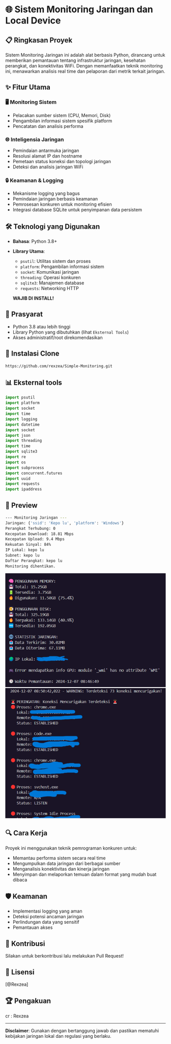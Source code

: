 # 🌐 Sistem Monitoring Jaringan dan Local Device

## 📋 Ringkasan Proyek

Sistem Monitoring Jaringan ini adalah alat berbasis Python, dirancang untuk memberikan pemantauan tentang infrastruktur jaringan, kesehatan perangkat, dan konektivitas WiFi. Dengan memanfaatkan teknik monitoring ini, menawarkan analisis real time dan pelaporan dari metrik terkait jaringan.

## ✨ Fitur Utama

### 🖥️ Monitoring Sistem
- Pelacakan sumber sistem (CPU, Memori, Disk)
- Pengambilan informasi sistem spesifik platform
- Pencatatan dan analisis performa

### 🌐 Inteligensia Jaringan
- Pemindaian antarmuka jaringan
- Resolusi alamat IP dan hostname
- Pemetaan status koneksi dan topologi jaringan
- Deteksi dan analisis jaringan WiFi

### 🔒 Keamanan & Logging
- Mekanisme logging yang bagus
- Pemindaian jaringan berbasis keamanan
- Pemrosesan konkuren untuk monitoring efisien
- Integrasi database SQLite untuk penyimpanan data persistem

## 🛠️ Teknologi yang Digunakan

- **Bahasa**: Python 3.8+
- **Library Utama**:
  - `psutil`: Utilitas sistem dan proses
  - `platform`: Pengambilan informasi sistem
  - `socket`: Komunikasi jaringan
  - `threading`: Operasi konkuren
  - `sqlite3`: Manajemen database
  - `requests`: Networking HTTP
 
   **WAJIB DI INSTALL!**

## 🚀 Prasyarat

- Python 3.8 atau lebih tinggi
- Library Python yang dibutuhkan (lihat `Eksternal Tools`)
- Akses administratif/root direkomendasikan

## 🔧 Instalasi Clone

```bash
https://github.com/rexzea/Simple-Monitoring.git
```


## 📊 Eksternal tools

```python
import psutil
import platform
import socket
import time
import logging
import datetime
import socket
import json
import threading
import time
import sqlite3
import re
import os
import subprocess
import concurrent.futures
import uuid
import requests
import ipaddress

```

## 🔧 Preview
```bash
--- Monitoring Jaringan ---
Jaringan: {'ssid': 'Kepo lu', 'platform': 'Windows'}
Perangkat Terhubung: 0
Kecepatan Download: 18.81 Mbps
Kecepatan Upload: 9.4 Mbps
Kekuatan Sinyal: 84%
IP Lokal: kepo lu
Subnet: kepo lu
Daftar Perangkat: kepo lu
Monitoring dihentikan.
```
![m1](assets/m1.png)
![m2](assets/m2.png)


## 🔍 Cara Kerja

Proyek ini menggunakan teknik pemrograman konkuren untuk:
- Memantau performa sistem secara real time
- Mengumpulkan data jaringan dari berbagai sumber
- Menganalisis konektivitas dan kinerja jaringan
- Menyimpan dan melaporkan temuan dalam format yang mudah buat dibaca

## 🛡️ Keamanan

- Implementasi logging yang aman
- Deteksi potensi ancaman jaringan
- Perlindungan data yang sensitif
- Pemantauan akses

## 🤝 Kontribusi

Silakan untuk berkontribusi lalu melakukan Pull Request! 

## 📄 Lisensi

[@Rexzea]

## 🏆 Pengakuan
cr : Rexzea

---

**Disclaimer**: Gunakan dengan bertanggung jawab dan pastikan mematuhi kebijakan jaringan lokal dan regulasi yang berlaku.
